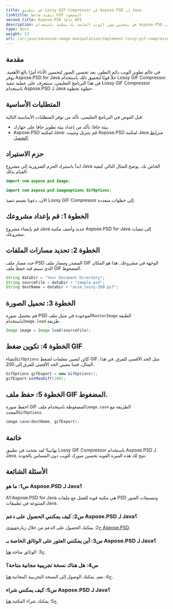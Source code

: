 ```yaml
---
title: قم بتطبيق Lossy GIF Compressor في Aspose.PSD لـ Java
linktitle: تنفيذ ضاغط GIF المفقود
second_title: Aspose.PSD جافا API
description: قم بتحسين صور الويب الخاصة بك بسلاسة باستخدام Aspose.PSD لـ Lossy GIF Compressor الخاص بـ Java. اتبع دليلنا خطوة بخطوة للتنفيذ الفعال.
type: docs
weight: 13
url: /ar/java/advanced-image-manipulation/implement-lossy-gif-compressor/
---
```

## مقدمة

في عالم تطوير الويب دائم التطور، يعد تحسين الصور لتحسين الأداء أمرًا بالغ الأهمية. يوفر Aspose.PSD for Java حلاً قويًا لتحقيق ذلك باستخدام Lossy GIF Compressor. في هذا البرنامج التعليمي، سنتعرف على عملية تنفيذ Lossy GIF Compressor باستخدام Aspose.PSD لـ Java خطوة بخطوة.

## المتطلبات الأساسية

قبل الغوص في البرنامج التعليمي، تأكد من توفر المتطلبات الأساسية التالية:

- بيئة جافا: تأكد من إعداد بيئة تطوير جافا على جهازك.
-  Aspose.PSD لمكتبة Java: قم بتنزيل وتثبيت Aspose.PSD لمكتبة Java من[رابط التحميل](https://releases.aspose.com/psd/java/).

## حزم الاستيراد

ابدأ باستيراد الحزم الضرورية إلى مشروع Java الخاص بك. يوضح المثال التالي كيفية القيام بذلك:

```java
import com.aspose.psd.Image;

import com.aspose.psd.imageoptions.GifOptions;
```

الآن، دعونا نقسم تنفيذ Lossy GIF Compressor إلى خطوات متعددة.

## الخطوة 1: قم بإعداد مشروعك

قم بإنشاء مشروع Java جديد وأضف مكتبة Aspose.PSD for Java إلى تبعيات مشروعك.

## الخطوة 2: تحديد مسارات الملفات

حدد مسار ملف PSD المصدر ومسار ملف GIF الوجهة في مشروعك. هذا هو المكان الذي سيتم فيه حفظ ملف GIF المضغوط.

```java
String dataDir = "Your Document Directory";
String sourceFile = dataDir + "sample.psd";
String destName = dataDir + "anim_lossy-200.gif";
```

## الخطوة 3: تحميل الصورة

 قم بتحميل صورة PSD الموجودة في مثيل ملف`RasterImage` الطبقة باستخدام`Image.load` طريقة.

```java
Image image = Image.load(sourceFile);
```

## الخطوة 4: تكوين ضغط GIF

 إنشاء`GifOptions` كائن لتعيين معلمات لضغط GIF، مثل الحد الأقصى للفرق. في هذا المثال، قمنا بتعيين الحد الأقصى للفرق إلى 200.

```java
GifOptions gifExport = new GifOptions();
gifExport.setMaxDiff(200);
```

## الخطوة 5: حفظ ملف GIF المضغوط.

 احفظ صورة GIF المضغوطة باستخدام ملف`image.save` الطريقة مع المحدد`GifOptions`.

```java
image.save(destName, gifExport);
```

## خاتمة

تهانينا! لقد نجحت في تطبيق Lossy GIF Compressor باستخدام Aspose.PSD لـ Java. تتيح لك هذه الميزة القوية تحسين صورك للويب دون المساس بالجودة.

## الأسئلة الشائعة

### س1: ما هو Aspose.PSD لـ Java؟

A1:Aspose.PSD for Java هي مكتبة قوية للعمل مع ملفات PSD وتنسيقات الصور المتنوعة في تطبيقات Java.

### س2: كيف يمكنني الحصول على دعم Aspose.PSD لـ Java؟

 ج2: يمكنك الحصول على الدعم من خلال زيارة[منتدى Aspose.PSD](https://forum.aspose.com/c/psd/34).

### س3: أين يمكنني العثور على الوثائق الخاصة بـ Aspose.PSD لـ Java؟

ج3: الوثائق متاحة.[هنا](https://reference.aspose.com/psd/java/).

### س4: هل هناك نسخة تجريبية مجانية متاحة؟

 ج4: نعم، يمكنك الوصول إلى النسخة التجريبية المجانية.[هنا](https://releases.aspose.com/).

### س5: كيف يمكنني شراء Aspose.PSD لـ Java؟

 ج5: يمكنك شراء المكتبة.[هنا](https://purchase.aspose.com/buy).